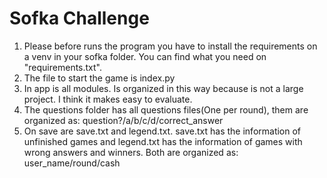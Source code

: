 # Sofka Challenge

1. Please before runs the program you have to install the requirements on a venv in your sofka folder. You can find what you need on "requirements.txt".
2. The file to start the game is index.py
3. In app is all modules. Is organized in this way because is not a large project. I think it makes easy to evaluate.
4. The questions folder has all questions files(One per round), them are organized as: question?/a/b/c/d/correct_answer
5. On save are save.txt and legend.txt. save.txt has the information of unfinished games and legend.txt has the information of games with wrong answers and winners.
Both are organized as: user_name/round/cash

